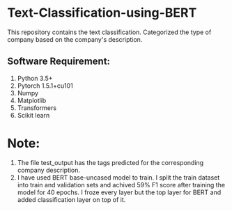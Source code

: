 # Text-Classification-using-BERT
This repository contains the text classification. Categorized the type of company based on the company's description. 

## Software Requirement:

1. Python 3.5+
2. Pytorch 1.5.1+cu101
3. Numpy
4. Matplotlib
5. Transformers
6. Scikit learn

# Note:

1. The file test_output has the tags predicted for the corresponding company description.
2. I have used BERT base-uncased model to train. I split the train dataset into train and validation sets and achived 59% F1 score after training the model for 40 epochs. I froze every layer but the top layer for BERT and added classification layer on top of it.

